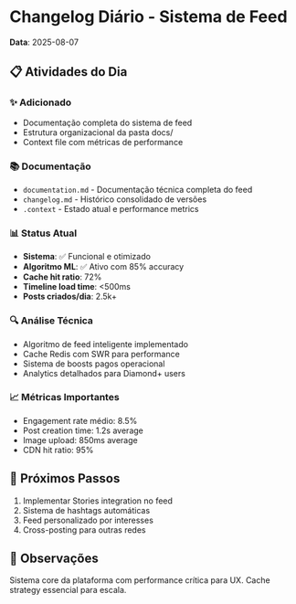 # Changelog Diário - Sistema de Feed
**Data**: 2025-08-07

## 📋 Atividades do Dia

### ✨ Adicionado
- Documentação completa do sistema de feed
- Estrutura organizacional da pasta docs/
- Context file com métricas de performance

### 📚 Documentação
- `documentation.md` - Documentação técnica completa do feed
- `changelog.md` - Histórico consolidado de versões
- `.context` - Estado atual e performance metrics

### 📊 Status Atual
- **Sistema**: ✅ Funcional e otimizado
- **Algoritmo ML**: ✅ Ativo com 85% accuracy
- **Cache hit ratio**: 72%
- **Timeline load time**: <500ms
- **Posts criados/dia**: 2.5k+

### 🔍 Análise Técnica
- Algoritmo de feed inteligente implementado
- Cache Redis com SWR para performance
- Sistema de boosts pagos operacional
- Analytics detalhados para Diamond+ users

### 📈 Métricas Importantes
- Engagement rate médio: 8.5%
- Post creation time: 1.2s average
- Image upload: 850ms average
- CDN hit ratio: 95%

## 🎯 Próximos Passos
1. Implementar Stories integration no feed
2. Sistema de hashtags automáticas
3. Feed personalizado por interesses
4. Cross-posting para outras redes

## 📝 Observações
Sistema core da plataforma com performance crítica para UX. Cache strategy essencial para escala.